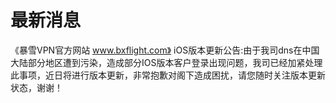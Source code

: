 # 最新消息
《暴雪VPN官方网站 www.bxflight.com》 iOS版本更新公告:由于我司dns在中国大陆部分地区遭到污染，造成部分IOS版本客户登录出现问题，我司已经加紧处理此事项，近日将进行版本更新，非常抱歉对阁下造成困扰，请您随时关注版本更新状态，谢谢！
